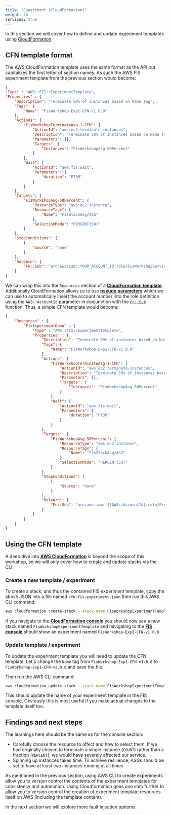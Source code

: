 ```yaml
---
title: "Experiment (CloudFormation)"
weight: 40
services: true
---
```


In this section we will cover how to define and update experiment templates using [CloudFormation](https://docs.aws.amazon.com/AWSCloudFormation/latest/UserGuide/aws-resource-fis-experimenttemplate.html).

## CFN template format

The AWS CloudFormation template uses the same format as the API but capitalizes the first letter of section names. As such the AWS FIS experiment template from the previous section would become:

```json
{
"Type" : "AWS::FIS::ExperimentTemplate",
"Properties" : {
    "Description": "Terminate 50% of instances based on Name Tag",
    "Tags": {
        "Name": "FisWorkshop-Exp1-CFN-v1.0.0"
    },
    "Actions": {
        "FisWorkshopTerminateAsg-1-CFN": {
            "ActionId": "aws:ec2:terminate-instances",
            "Description": "Terminate 50% of instances based on Name Tag",
            "Parameters": {},
            "Targets": {
                "Instances": "FisWorkshopAsg-50Percent"
            }
        },
        "Wait": {
            "ActionId": "aws:fis:wait",
            "Parameters": {
                "duration": "PT3M"
            }
        }
    },
    "Targets": {
        "FisWorkshopAsg-50Percent": {
            "ResourceType": "aws:ec2:instance",
            "ResourceTags": {
                "Name": "FisStackAsg/ASG"
            },
            "SelectionMode": "PERCENT(50)"
        }
    },
    "StopConditions": [
        {
            "Source": "none"
        }
    ],
    "RoleArn": {
        "Fn::Sub": "arn:aws:iam::YOUR_ACCOUNT_ID:role/FisWorkshopServiceRole"
    }
}
```

We can wrap this into the `Resources` section of a [**CloudFormation template**](https://docs.aws.amazon.com/AWSCloudFormation/latest/UserGuide/gettingstarted.templatebasics.html#gettingstarted.templatebasics.multiple). Additionally CloudFormation allows us to use [**pseudo parameters**](https://docs.aws.amazon.com/AWSCloudFormation/latest/UserGuide/pseudo-parameter-reference.html#cfn-pseudo-param-accountid) which we can use to automatically insert the account number into the role definition using the `AWS::AccountId` parameter in conjunction with the [`Fn::Sub`](https://docs.aws.amazon.com/AWSCloudFormation/latest/UserGuide/intrinsic-function-reference-sub.html) function. Thus, a simple CFN template would become:

```json
{
    "Resources" : {
        "FisExperimentDemo" : {
            "Type" : "AWS::FIS::ExperimentTemplate",
            "Properties" : {
                "Description": "Terminate 50% of instances based on Name Tag",
                "Tags": {
                    "Name": "FisWorkshop-Exp1-CFN-v1.0.0"
                },
                "Actions": {
                    "FisWorkshopTerminateAsg-1-CFN": {
                        "ActionId": "aws:ec2:terminate-instances",
                        "Description": "Terminate 50% of instances based on Name Tag",
                        "Parameters": {},
                        "Targets": {
                            "Instances": "FisWorkshopAsg-50Percent"
                        }
                    },
                    "Wait": {
                        "ActionId": "aws:fis:wait",
                        "Parameters": {
                            "duration": "PT3M"
                        }
                    }
                },
                "Targets": {
                    "FisWorkshopAsg-50Percent": {
                        "ResourceType": "aws:ec2:instance",
                        "ResourceTags": {
                            "Name": "FisStackAsg/ASG"
                        },
                        "SelectionMode": "PERCENT(50)"
                    }
                },
                "StopConditions": [
                    {
                        "Source": "none"
                    }
                ],
                "RoleArn": {
                    "Fn::Sub": "arn:aws:iam::${AWS::AccountId}:role/FisWorkshopServiceRole"
                }
            }
        }
    }
}
```

## Using the CFN template

A deep dive into [**AWS CloudFormation**](https://docs.aws.amazon.com/AWSCloudFormation/latest/UserGuide/Welcome.html) is beyond the scope of this workshop, so we will only cover how to create and update stacks via the CLI.

### Create a new template / experiment

To create a stack, and thus the contained FIS experiment template, copy the above JSON into a file named `cfn-fis-experiment.json` then run this AWS CLI command:

```bash
aws cloudformation create-stack --stack-name FisWorkshopExperimentTemplate --template-body file://cfn-fis-experiment.json
```

If you navigate to the [**CloudFormation console**](https://console.aws.amazon.com/cloudformation/home?#/stacks?filteringStatus=active&filteringText=FisWorkshopExperiment&viewNested=true&hideStacks=false) you should now see a new stack named `FisWorkshopExperimentTemplate` and navigating to the [**FIS console**](https://console.aws.amazon.com/fis/home?#ExperimentTemplates) should show an experiment named `FisWorkshop-Exp1-CFN-v1.0.0`

### Update template / experiment

To update the experiment template you will need to update the CFN template. Let's change the `Name` tag from `FisWorkshop-Exp1-CFN-v1.0.0` to `FisWorkshop-Exp1-CFN-v2.0.0` and save the file.

Then run the AWS CLI command:

```bash
aws cloudformation update-stack --stack-name FisWorkshopExperimentTemplate --template-body file://cfn-fis-experiment.json
```

This should update the name of your experiment template in the FIS console. Obviously this is most useful if you make actual changes to the template itself too.

## Findings and next steps

The learnings here should be the same as for the console section:

* Carefully choose the resource to affect and how to select them. If we had originally chosen to terminate a single instance (`COUNT`) rather than a fraction (`PERCENT`), we would have severely affected our service.
* Spinning up instances takes time. To achieve resilience, ASGs should be set to have at least two instances running at all times

As mentioned in the previous section, using AWS CLI to create experiments allow you to version control the contents of the experiment templates for consistency and automation. Using Cloudformation goes one step further to allow you to version control the creation of experiment template resources itself on AWS (including the template content).

In the next section we will explore more fault injection optioms.
